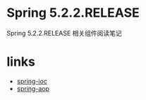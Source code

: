
# Spring 5.2.2.RELEASE
Spring 5.2.2.RELEASE 相关组件阅读笔记

# links
- [spring-ioc](learn-demos/learn-ioc/README.md)
- [spring-aop](learn-demos/learn-aop/README.md)